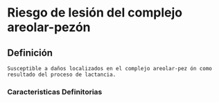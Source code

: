 # Riesgo de lesión del complejo areolar-pezón
## Definición
	Susceptible a daños localizados en el complejo areolar-pez ón como resultado del proceso de lactancia.

### Caracteristicas Definitorias


